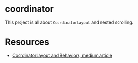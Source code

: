 # coordinator

This project is all about `CoordinatorLayout` and nested scrolling.

# Resources

- [CoordinatorLayout and Behaviors, medium article](https://goo.gl/oLH8pm)
